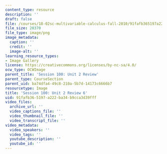 ```yaml
---
content_type: resource
description: ''
draft: false
file: /courses/18-02sc-multivariable-calculus-fall-2010/91fafb365197a222ba34b9cca3d39fff_MIT18_02SC_L34Brds_14.png
file_size: 20370
file_type: image/png
image_metadata:
  caption: ''
  credit: ''
  image-alt: ''
learning_resource_types:
- Image Gallery
license: https://creativecommons.org/licenses/by-nc-sa/4.0/
ocw_type: OCWImage
parent_title: 'Session 100: Unit 2 Review'
parent_type: CourseSection
parent_uid: ba74dfa4-49c8-210a-5b7d-14173c6666b7
resourcetype: Image
title: 'Session 100: Unit 2 Review 6'
uid: 91fafb36-5197-a222-ba34-b9cca3d39fff
video_files:
  archive_url: ''
  video_captions_file: ''
  video_thumbnail_file: ''
  video_transcript_file: ''
video_metadata:
  video_speakers: ''
  video_tags: ''
  youtube_description: ''
  youtube_id: ''
---
```

